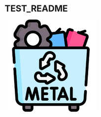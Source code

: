 # TEST_README
<img src="https://github.com/JOJODOll/TEST_README/raw/main/PIC/metal.png" alt="Description of image" width="300" />


